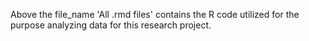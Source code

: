 Above the file_name 'All .rmd files' contains the R code utilized for the purpose analyzing data for this research project. 
